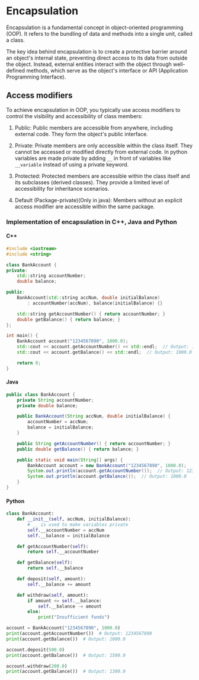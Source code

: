 # Encapsulation

Encapsulation is a fundamental concept in object-oriented programming (OOP). It
refers to the bundling of data and methods into a single unit, called a class.

The key idea behind encapsulation is to create a protective barrier around an
object's internal state, preventing direct access to its data from outside the
object. Instead, external entities interact with the object through well-defined
methods, which serve as the object's interface or API (Application Programming
Interface).

## Access modifiers

To achieve encapsulation in OOP, you typically use access modifiers to control
the visibility and accessibility of class members:

1. Public: Public members are accessible from anywhere, including external code.
   They form the object's public interface.

2. Private: Private members are only accessible within the class itself. They
   cannot be accessed or modified directly from external code. In python variables
   are made private by adding `__` in front of variables like `__variable` instead of using a private keyword.

3. Protected: Protected members are accessible within the class itself and its
   subclasses (derived classes). They provide a limited level of accessibility for inheritance scenarios.

4. Default (Package-private)(Only in java): Members without an explicit access modifier are
   accessible within the same package.

### Implementation of encapsulation in C++, Java and Python

#### C++

```cpp
#include <iostream>
#include <string>

class BankAccount {
private:
    std::string accountNumber;
    double balance;

public:
    BankAccount(std::string accNum, double initialBalance)
        : accountNumber(accNum), balance(initialBalance) {}

    std::string getAccountNumber() { return accountNumber; }
    double getBalance() { return balance; }
};

int main() {
    BankAccount account("1234567890", 1000.0);
    std::cout << account.getAccountNumber() << std::endl;  // Output: 1234567890
    std::cout << account.getBalance() << std::endl;  // Output: 1000.0

    return 0;
}
```

#### Java

```java
public class BankAccount {
    private String accountNumber;
    private double balance;

    public BankAccount(String accNum, double initialBalance) {
        accountNumber = accNum;
        balance = initialBalance;
    }

    public String getAccountNumber() { return accountNumber; }
    public double getBalance() { return balance; }

    public static void main(String[] args) {
        BankAccount account = new BankAccount("1234567890", 1000.0);
        System.out.println(account.getAccountNumber());  // Output: 1234567890
        System.out.println(account.getBalance());  // Output: 1000.0
    }
}
```

#### Python

```py
class BankAccount:
    def __init__(self, accNum, initialBalance):
        # __ is used to make variables private
        self.__accountNumber = accNum
        self.__balance = initialBalance

    def getAccountNumber(self):
        return self.__accountNumber

    def getBalance(self):
        return self.__balance

    def deposit(self, amount):
        self.__balance += amount

    def withdraw(self, amount):
        if amount <= self.__balance:
            self.__balance -= amount
        else:
            print("Insufficient funds")

account = BankAccount("1234567890", 1000.0)
print(account.getAccountNumber())  # Output: 1234567890
print(account.getBalance())  # Output: 1000.0

account.deposit(500.0)
print(account.getBalance())  # Output: 1500.0

account.withdraw(200.0)
print(account.getBalance())  # Output: 1300.0

```
